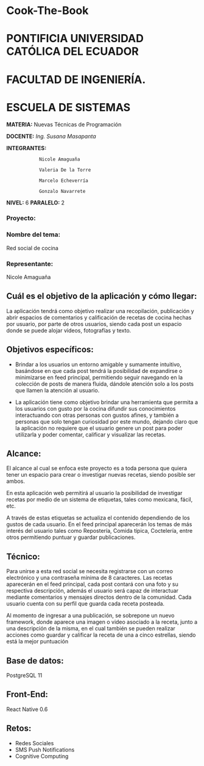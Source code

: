 # Cook-The-Book


# PONTIFICIA UNIVERSIDAD CATÓLICA DEL ECUADOR

# FACULTAD DE INGENIERÍA.

# ESCUELA DE SISTEMAS

**MATERIA:** Nuevas Técnicas de Programación

**DOCENTE:** *Ing. Susana Masapanta*

**INTEGRANTES:** 


                Nicole Amaguaña
                
                Valeria De la Torre
           
                Marcelo Echeverría

                Gonzalo Navarrete

**NIVEL:** 6                                               **PARALELO:** 2

### Proyecto:

### Nombre del tema:

Red social de cocina

### Representante:

Nicole Amaguaña

## Cuál es el objetivo de la aplicación y cómo llegar:

La aplicación tendrá como objetivo realizar una recopilación, publicación y abrir espacios de comentarios y calificación de recetas de cocina hechas por usuario, por parte de otros usuarios, siendo cada post un espacio donde se puede alojar videos, fotografías y texto.

## Objetivos específicos:

- Brindar a los usuarios un entorno amigable y sumamente intuitivo, basándose en que cada post tendrá la posibilidad de expandirse o minimizarse en feed principal, permitiendo seguir navegando en la colección de posts de manera fluida, dándole atención solo a los posts que llamen la atención al usuario.

- La aplicación tiene como objetivo brindar una herramienta que permita a los usuarios con gusto por la cocina difundir sus conocimientos interactuando con otras personas con gustos afines, y también a personas que solo tengan curiosidad por este mundo, dejando claro que la aplicación no requiere que el usuario genere un post para poder utilizarla y poder comentar, calificar y visualizar las recetas.

## Alcance:

El alcance al cual se enfoca este proyecto es a toda persona que quiera tener un espacio para crear o investigar nuevas recetas, siendo posible ser ambos.

En esta aplicación web permitirá al usuario la posibilidad de investigar recetas por medio de un sistema de etiquetas, tales como mexicana, fácil, etc.

A través de estas etiquetas se actualiza el contenido dependiendo de los gustos de cada usuario. En el feed principal aparecerán los temas de más interés del usuario tales como Repostería, Comida típica, Coctelería, entre otros permitiendo puntuar y guardar publicaciones.



## Técnico:

Para unirse a esta red social se necesita registrarse con un correo electrónico y una contraseña mínima de 8 caracteres. Las recetas aparecerán en el feed principal, cada post contará con una foto y su respectiva descripción, además el usuario será capaz de interactuar mediante comentarios y mensajes directos dentro de la comunidad. Cada usuario cuenta con su perfil que guarda cada receta posteada.

Al momento de ingresar a una publicación, se sobrepone un nuevo framework, donde aparece una imagen o video asociado a la receta, junto a una descripción de la misma, en el cual también se pueden realizar acciones como guardar y calificar la receta de una a cinco estrellas, siendo está la mejor puntuación

## Base de datos:

PostgreSQL 11

## Front-End:

React Native 0.6

## Retos:

- Redes Sociales
- SMS Push Notifications
- Cognitive Computing
